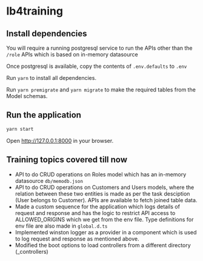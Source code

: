 # lb4training

## Install dependencies

You will require a running postgresql service to run the APIs other than the `/role` APIs which is based on in-memory datasource

Once postgresql is available, copy the contents of `.env.defaults` to `.env`

Run `yarn` to install all dependencies.

Run `yarn premigrate` and `yarn migrate` to make the required tables from the Model schemas.

## Run the application

```sh
yarn start
```

Open http://127.0.0.1:8000 in your browser.

## Training topics covered till now

- API to do CRUD operations on Roles model which has an in-memory datasource `db/memodb.json`
- API to do CRUD operations on Customers and Users models, where the relation between these two entities is made as per the task desciption (User belongs to Customer). APIs are available to fetch joined table data.
- Made a custom sequence for the application which logs details of request and response and has the logic to restrict API access to ALLOWED_ORIGINS which we get from the env file. Type definitions for env file are also made in `global.d.ts`
- Implemented winston logger as a provider in a component which is used to log request and response as mentioned above.
- Modified the boot options to load controllers from a different directory (\_controllers)
